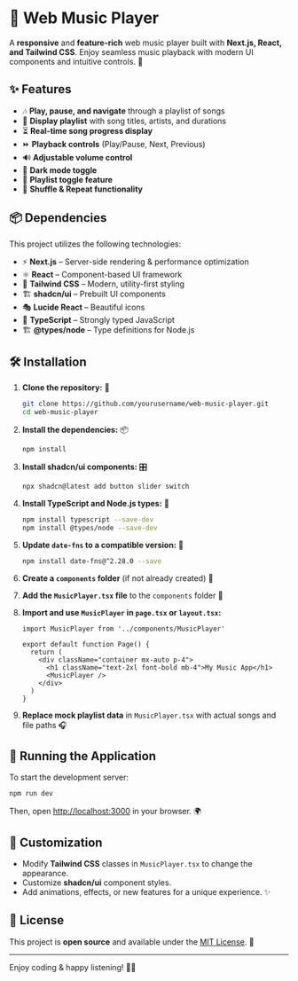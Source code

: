 # 🎵 Web Music Player

A **responsive** and **feature-rich** web music player built with **Next.js, React, and Tailwind CSS**. Enjoy seamless music playback with modern UI components and intuitive controls. 🚀

## ✨ Features

- 🎶 **Play, pause, and navigate** through a playlist of songs
- 📃 **Display playlist** with song titles, artists, and durations
- ⏳ **Real-time song progress display**
- ⏩ **Playback controls** (Play/Pause, Next, Previous)
- 🔊 **Adjustable volume control**
- 🌙 **Dark mode toggle**
- 📂 **Playlist toggle feature**
- 🔀 **Shuffle & Repeat functionality**

## 📦 Dependencies

This project utilizes the following technologies:

- ⚡ **Next.js** – Server-side rendering & performance optimization
- ⚛️ **React** – Component-based UI framework
- 🎨 **Tailwind CSS** – Modern, utility-first styling
- 🏗️ **shadcn/ui** – Prebuilt UI components
- 🎭 **Lucide React** – Beautiful icons
- 📝 **TypeScript** – Strongly typed JavaScript
- 🏗️ **@types/node** – Type definitions for Node.js

## 🛠 Installation

1. **Clone the repository:** 🛜
   ```sh
   git clone https://github.com/yourusername/web-music-player.git
   cd web-music-player
   ```

2. **Install the dependencies:** 📦
   ```sh
   npm install
   ```

3. **Install shadcn/ui components:** 🎛️
   ```sh
   npx shadcn@latest add button slider switch
   ```

4. **Install TypeScript and Node.js types:** 📝
   ```sh
   npm install typescript --save-dev
   npm install @types/node --save-dev
   ```

5. **Update `date-fns` to a compatible version:** 📅
   ```sh
   npm install date-fns@^2.28.0 --save
   ```

6. **Create a `components` folder** (if not already created) 📂

7. **Add the `MusicPlayer.tsx` file** to the `components` folder 🎵

8. **Import and use `MusicPlayer` in `page.tsx` or `layout.tsx`:**
   ```tsx
   import MusicPlayer from '../components/MusicPlayer'

   export default function Page() {
     return (
       <div className="container mx-auto p-4">
         <h1 className="text-2xl font-bold mb-4">My Music App</h1>
         <MusicPlayer />
       </div>
     )
   }
   ```

9. **Replace mock playlist data** in `MusicPlayer.tsx` with actual songs and file paths 🎧

## 🚀 Running the Application

To start the development server:
```sh
npm run dev
```

Then, open [http://localhost:3000](http://localhost:3000) in your browser. 🌍

## 🎨 Customization

- Modify **Tailwind CSS** classes in `MusicPlayer.tsx` to change the appearance.
- Customize **shadcn/ui** component styles.
- Add animations, effects, or new features for a unique experience. ✨

## 📜 License

This project is **open source** and available under the [MIT License](LICENSE). 📝

---

Enjoy coding & happy listening! 🎵🚀

